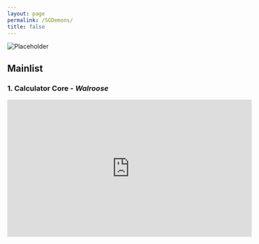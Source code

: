 ```yaml
---
layout: page
permalink: /SGDemons/
title: false
---
```

![Placeholder](https://media.discordapp.net/attachments/952313238387822612/988476085710766120/20220620_120739.jpg?width=1440&height=294 "placeholder header")

## **Mainlist**


### 1. **Calculator Core** - *Walroose*
<iframe width="560" height="315" src="https://www.youtube.com/embed/tpACev0z4ak" title="YouTube video player" frameborder="0" allow="accelerometer; autoplay; clipboard-write; encrypted-media; gyroscope; picture-in-picture" allowfullscreen></iframe>